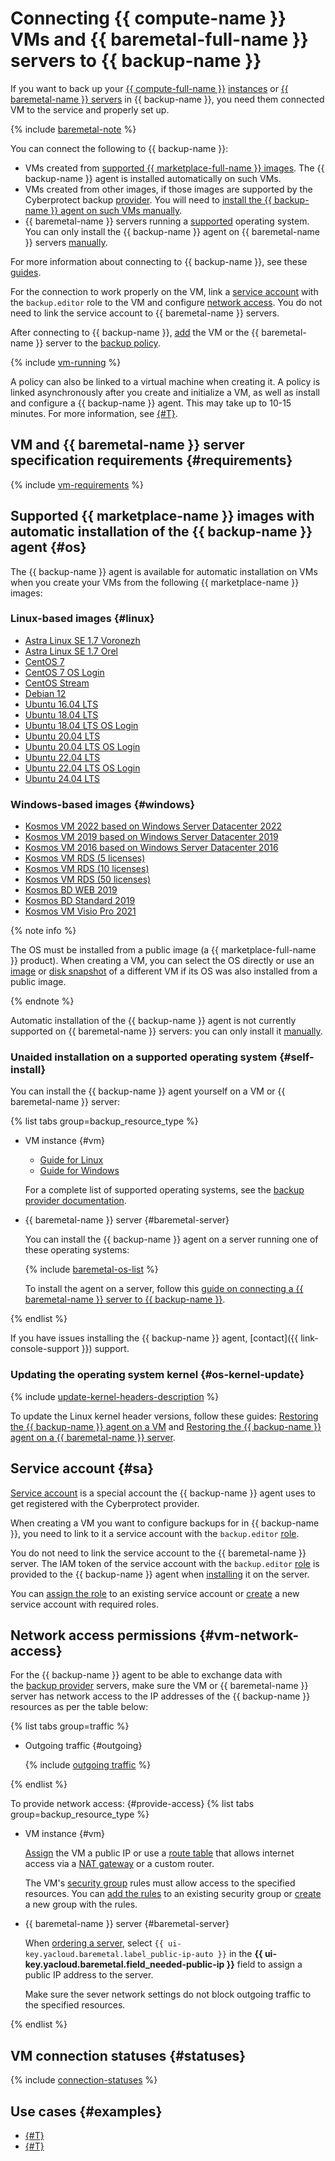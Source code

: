 # Connecting {{ compute-name }} VMs and {{ baremetal-full-name }} servers to {{ backup-name }}

If you want to back up your [{{ compute-full-name }}](../../compute/) [instances](../../compute/concepts/vm.md) or [{{ baremetal-name }} servers](../../baremetal/concepts/servers.md) in {{ backup-name }}, you need them connected VM to the service and properly set up.

{% include [baremetal-note](../../_includes/backup/baremetal-note.md) %}

You can connect the following to {{ backup-name }}:
* VMs created from [supported {{ marketplace-full-name }} images](#os). The {{ backup-name }} agent is installed automatically on such VMs.
* VMs created from other images, if those images are supported by the Cyberprotect backup [provider](./index.md#providers). You will need to [install the {{ backup-name }} agent on such VMs manually](#self-install).
* {{ baremetal-name }} servers running a [supported](#self-install) operating system. You can only install the {{ backup-name }} agent on {{ baremetal-name }} servers [manually](#self-install).

For more information about connecting to {{ backup-name }}, see these [guides](../operations/index.md).

For the connection to work properly on the VM, link a [service account](#sa) with the `backup.editor` role to the VM and configure [network access](#vm-network-access). You do not need to link the service account to {{ baremetal-name }} servers.

After connecting to {{ backup-name }}, [add](../operations/policy-vm/attach-and-detach-vm.md#attach-vm) the VM or the {{ baremetal-name }} server to the [backup policy](policy.md).

{% include [vm-running](../../_includes/backup/vm-running.md) %}

A policy can also be linked to a virtual machine when creating it. A policy is linked asynchronously after you create and initialize a VM, as well as install and configure a {{ backup-name }} agent. This may take up to 10-15 minutes. For more information, see [{#T}](../tutorials/vm-with-backup-policy/index.md).

## VM and {{ baremetal-name }} server specification requirements {#requirements}

{% include [vm-requirements](../../_includes/backup/vm-requirements.md) %}

## Supported {{ marketplace-name }} images with automatic installation of the {{ backup-name }} agent {#os}

The {{ backup-name }} agent is available for automatic installation on VMs when you create your VMs from the following {{ marketplace-name }} images:

### Linux-based images {#linux}

* [Astra Linux SE 1.7 Voronezh](/marketplace/products/astralinux/alse)
* [Astra Linux SE 1.7 Orel](/marketplace/products/astralinux/alse-orel)
* [CentOS 7](/marketplace/products/yc/centos-7)
* [CentOS 7 OS Login](/marketplace/products/yc/centos-7-oslogin)
* [CentOS Stream](/marketplace/products/yc/centos-stream-8)
* [Debian 12](/marketplace/products/yc/debian-12)
* [Ubuntu 16.04 LTS](/marketplace/products/yc/ubuntu-16-04-lts)
* [Ubuntu 18.04 LTS](/marketplace/products/yc/ubuntu-18-04-lts)
* [Ubuntu 18.04 LTS OS Login](/marketplace/products/yc/ubuntu-1804-lts-oslogin)
* [Ubuntu 20.04 LTS](/marketplace/products/yc/ubuntu-20-04-lts)
* [Ubuntu 20.04 LTS OS Login](/marketplace/products/yc/ubuntu-2004-lts-oslogin)
* [Ubuntu 22.04 LTS](/marketplace/products/yc/ubuntu-22-04-lts)
* [Ubuntu 22.04 LTS OS Login](/marketplace/products/yc/ubuntu-2204-lts-oslogin)
* [Ubuntu 24.04 LTS](/marketplace/products/yc/ubuntu-2404-lts-oslogin)

### Windows-based images {#windows}

* [Kosmos VM 2022 based on Windows Server Datacenter 2022](/marketplace/products/fotonsrv/kosmosvm2022)
* [Kosmos VM 2019 based on Windows Server Datacenter 2019](/marketplace/products/fotonsrv/kosmosvm2019)
* [Kosmos VM 2016 based on Windows Server Datacenter 2016](/marketplace/products/fotonsrv/kosmosvm2016)
* [Kosmos VM RDS (5 licenses)](/marketplace/products/fotonsrv/kos-5-rds)
* [Kosmos VM RDS (10 licenses)](/marketplace/products/fotonsrv/kos-10-rds)
* [Kosmos VM RDS (50 licenses)](/marketplace/products/fotonsrv/kos-50-rds)
* [Kosmos BD WEB 2019](/marketplace/products/fotonsrv/kosmosbdweb2019)
* [Kosmos BD Standard 2019](/marketplace/products/fotonsrv/kosmosbdstd2019)
* [Kosmos VM Visio Pro 2021](/marketplace/products/fotonsrv/kosmosvisio)

{% note info %}

The OS must be installed from a public image (a {{ marketplace-full-name }} product). When creating a VM, you can select the OS directly or use an [image](../../compute/concepts/image.md) or [disk snapshot](../../compute/concepts/snapshot.md) of a different VM if its OS was also installed from a public image.

{% endnote %}

Automatic installation of the {{ backup-name }} agent is not currently supported on {{ baremetal-name }} servers: you can only install it [manually](#self-install).

### Unaided installation on a supported operating system {#self-install}

You can install the {{ backup-name }} agent yourself on a VM or {{ baremetal-name }} server:

{% list tabs group=backup_resource_type %}

- VM instance {#vm}

  * [Guide for Linux](../operations/connect-vm-linux.md)
  * [Guide for Windows](../operations/connect-vm-windows.md)

  For a complete list of supported operating systems, see the [backup provider documentation](https://docs.cyberprotect.ru/ru-RU/CyberBackupCloud/21.06/user/#supported-operating-systems-and-environments.html).

- {{ baremetal-name }} server {#baremetal-server}

  You can install the {{ backup-name }} agent on a server running one of these operating systems:

  {% include [baremetal-os-list](../../_includes/backup/baremetal-os-list.md) %}

  To install the agent on a server, follow this [guide on connecting a {{ baremetal-name }} server to {{ backup-name }}](../operations/backup-baremetal/backup-baremetal.md).

{% endlist %}

If you have issues installing the {{ backup-name }} agent, [contact]({{ link-console-support }}) support.

### Updating the operating system kernel {#os-kernel-update}

{% include [update-kernel-headers-description](../../_includes/backup/operations/update-kernel-headers-description.md) %}

To update the Linux kernel header versions, follow these guides: [Restoring the {{ backup-name }} agent on a VM](../operations/update-backup-agent.md#restore-agent) and [Restoring the {{ backup-name }} agent on a {{ baremetal-name }} server](../operations/backup-baremetal/restore-agent.md).

## Service account {#sa}

[Service account](../../iam/concepts/users/service-accounts.md) is a special account the {{ backup-name }} agent uses to get registered with the Cyberprotect provider.

When creating a VM you want to configure backups for in {{ backup-name }}, you need to link to it a service account with the `backup.editor` [role](../security/index.md#backup-editor).

You do not need to link the service account to the {{ baremetal-name }} server. The IAM token of the service account with the `backup.editor` [role](../security/index.md#backup-editor) is provided to the {{ backup-name }} agent when [installing](../operations/backup-baremetal/backup-baremetal.md#agent-install) it on the server.

You can [assign the role](../../iam/operations/sa/assign-role-for-sa.md) to an existing service account or [create](../../iam/operations/sa/create.md) a new service account with required roles.

## Network access permissions {#vm-network-access}

For the {{ backup-name }} agent to be able to exchange data with the [backup provider](index.md#providers) servers, make sure the VM or {{ baremetal-name }} server has network access to the IP addresses of the {{ backup-name }} resources as per the table below:

{% list tabs group=traffic %}

- Outgoing traffic {#outgoing}

  {% include [outgoing traffic](../../_includes/backup/outgoing-rules.md) %}

{% endlist %}

To provide network access:
{#provide-access}
{% list tabs group=backup_resource_type %}

- VM instance {#vm}

  [Assign](../../compute/operations/vm-control/vm-attach-public-ip.md) the VM a public IP or use a [route table](../../vpc/concepts/routing.md#rt-vm) that allows internet access via a [NAT gateway](../../vpc/concepts/gateways.md) or a custom router.

  The VM's [security group](../../vpc/concepts/security-groups.md) rules must allow access to the specified resources. You can [add the rules](../../vpc/operations/security-group-add-rule.md) to an existing security group or [create](../../vpc/operations/security-group-create.md) a new group with the rules.

- {{ baremetal-name }} server {#baremetal-server}

  When [ordering a server](../../baremetal/operations/servers/server-lease.md), select `{{ ui-key.yacloud.baremetal.label_public-ip-auto }}` in the **{{ ui-key.yacloud.baremetal.field_needed-public-ip }}** field to assign a public IP address to the server.

  Make sure the sever network settings do not block outgoing traffic to the specified resources.

{% endlist %}

## VM connection statuses {#statuses}

{% include [connection-statuses](../../_includes/backup/connection-statuses.md) %}

## Use cases {#examples}

* [{#T}](../tutorials/backup-baremetal.md)
* [{#T}](../tutorials/vm-with-backup-policy/index.md)
